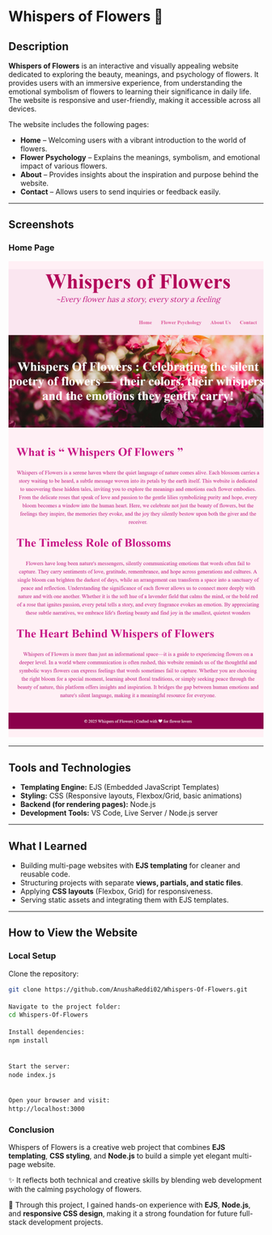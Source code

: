 # Whispers of Flowers 🌸

## Description
**Whispers of Flowers** is an interactive and visually appealing website dedicated to exploring the beauty, meanings, and psychology of flowers. It provides users with an immersive experience, from understanding the emotional symbolism of flowers to learning their significance in daily life. The website is responsive and user-friendly, making it accessible across all devices.

The website includes the following pages:  
- **Home** – Welcoming users with a vibrant introduction to the world of flowers.  
- **Flower Psychology** – Explains the meanings, symbolism, and emotional impact of various flowers.  
- **About** – Provides insights about the inspiration and purpose behind the website.  
- **Contact** – Allows users to send inquiries or feedback easily.  

---

## Screenshots
### Home Page
![Home Page](screenshots/Home.png)


---

## Tools and Technologies
- **Templating Engine:** EJS (Embedded JavaScript Templates)  
- **Styling:** CSS (Responsive layouts, Flexbox/Grid, basic animations)  
- **Backend (for rendering pages):** Node.js  
- **Development Tools:** VS Code, Live Server / Node.js server  

---

## What I Learned
- Building multi-page websites with **EJS templating** for cleaner and reusable code.  
- Structuring projects with separate **views, partials, and static files**.  
- Applying **CSS layouts** (Flexbox, Grid) for responsiveness.  
- Serving static assets and integrating them with EJS templates.  

---

## How to View the Website

### Local Setup

Clone the repository:
```bash
git clone https://github.com/AnushaReddi02/Whispers-Of-Flowers.git

Navigate to the project folder:
cd Whispers-Of-Flowers

Install dependencies:
npm install


Start the server:
node index.js


Open your browser and visit:
http://localhost:3000
```

### Conclusion

Whispers of Flowers is a creative web project that combines **EJS templating**, **CSS styling**, and **Node.js** to build a simple yet elegant multi-page website.  

✨ It reflects both technical and creative skills by blending web development with the calming psychology of flowers.  

🌱 Through this project, I gained hands-on experience with **EJS**, **Node.js**, and **responsive CSS design**, making it a strong foundation for future full-stack development projects.  
